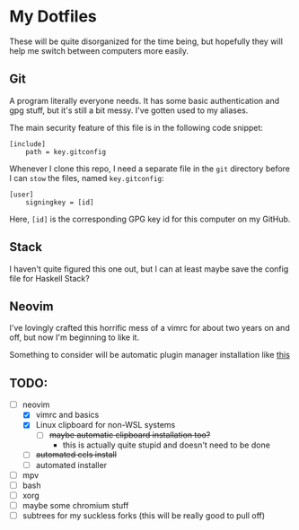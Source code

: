 # My Dotfiles

These will be quite disorganized for the time being, but hopefully they
will help me switch between computers more easily.

## Git
A program literally everyone needs. It has some basic authentication
and gpg stuff, but it's still a bit messy. I've gotten used to my
aliases.

The main security feature of this file is in the following code
snippet:

```
[include]
	path = key.gitconfig
```

Whenever I clone this repo, I need a separate file in the `git`
directory before I can `stow` the files, named `key.gitconfig`:

```
[user]
	signingkey = [id]
```

Here, `[id]` is the corresponding GPG key id for this computer on my
GitHub.

## Stack
I haven't quite figured this one out, but I can at least maybe save the config
file for Haskell Stack?

## Neovim
I've lovingly crafted this horrific mess of a vimrc for about two years on
and off, but now I'm beginning to like it.

Something to consider will be automatic plugin manager installation like
[this](https://github.com/LukeSmithxyz/voidrice/blob/master/.config/nvim/init.vim)

## TODO:
- [ ] neovim
	- [x] vimrc and basics
	- [x] Linux clipboard for non-WSL systems
		- [ ] ~~maybe automatic clipboard installation too?~~
			- this is actually quite stupid and doesn't need to be done
	- [ ] ~~automated ccls install~~
	- [ ] automated installer
- [ ] mpv
- [ ] bash
- [ ] xorg
- [ ] maybe some chromium stuff
- [ ] subtrees for my suckless forks (this will be really good to pull off)
